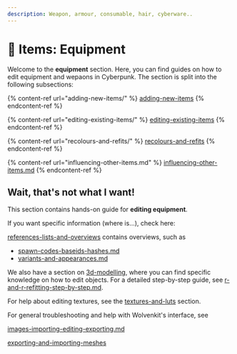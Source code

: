 ```yaml
---
description: Weapon, armour, consumable, hair, cyberware..
---
```


# 👕 Items: Equipment

Welcome to the **equipment** section. Here, you can find guides on how to edit equipment and wepaons in Cyberpunk. The section is split into the following subsections:



{% content-ref url="adding-new-items/" %}
[adding-new-items](adding-new-items/)
{% endcontent-ref %}

{% content-ref url="editing-existing-items/" %}
[editing-existing-items](editing-existing-items/)
{% endcontent-ref %}

{% content-ref url="recolours-and-refits/" %}
[recolours-and-refits](recolours-and-refits/)
{% endcontent-ref %}

{% content-ref url="influencing-other-items.md" %}
[influencing-other-items.md](influencing-other-items.md)
{% endcontent-ref %}

## Wait, that's not what I want!

This section contains hands-on guide for **editing equipment**.&#x20;

If you want specific information (where is...), check here:&#x20;

[references-lists-and-overviews](../../references-lists-and-overviews/ "mention") contains overviews, such as

* [spawn-codes-baseids-hashes.md](../../references-lists-and-overviews/equipment/spawn-codes-baseids-hashes.md "mention")
* [variants-and-appearances.md](../../references-lists-and-overviews/equipment/variants-and-appearances.md "mention")

We also have a section on [3d-modelling](../../3d-modelling/ "mention"), where you can find specific knowledge on how to edit objects. For a detailed step-by-step guide, see [r-and-r-refitting-step-by-step.md](recolours-and-refits/r-and-r-refitting-step-by-step.md "mention").

For help about editing textures, see the [textures-and-luts](../textures-and-luts/ "mention") section.

For general troubleshooting and help with Wolvenkit's interface, see

[images-importing-editing-exporting.md](../../textures/images-importing-editing-exporting.md "mention")

[exporting-and-importing-meshes](../../3d-modelling/exporting-and-importing-meshes/ "mention")

